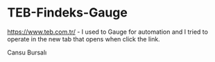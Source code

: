 # TEB-Findeks-Gauge

https://www.teb.com.tr/ - I used to Gauge for automation and I tried to operate in the new tab that opens when click the link.

Cansu Bursalı
